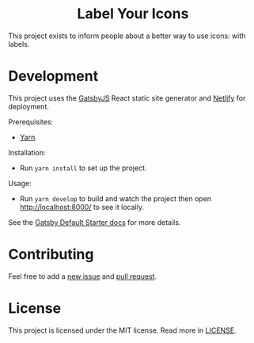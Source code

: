 <h1 align="center">
  Label Your Icons
</h1>

This project exists to inform people about a better way to use icons: with labels.



# Development

This project uses the [GatsbyJS](https://www.gatsbyjs.org) React static site generator and [Netlify](https://www.netlify.com/) for deployment.

Prerequisites:

- [Yarn](https://yarnpkg.com/lang/en/).

Installation:

- Run `yarn install` to set up the project.

Usage:

- Run `yarn develop` to build and watch the project then open <http://localhost:8000/> to see it locally.

See the [Gatsby Default Starter docs](./docs/gatsby-starter-docs.md) for more details.



# Contributing

Feel free to add a [new issue](https://github.com/didoesdigital/label-your-icons/issues/new) and [pull request](https://github.com/didoesdigital/label-your-icons/pulls).



# License

This project is licensed under the MIT license. Read more in [LICENSE](./LICENSE).

